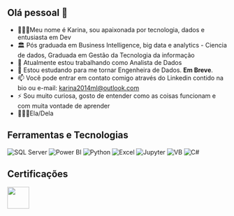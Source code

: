 ## Olá pessoal 👋

- 👩🏽‍💻Meu nome é Karina, sou apaixonada por tecnologia, dados e entusiasta em Dev
- 🏛️ Pós graduada em Business Intelligence, big data e analytics - Ciencia de dados, Graduada em Gestão da Tecnologia da informação
- 🔭 Atualmente estou trabalhando como Analista de Dados
- 🌱 Estou estudando para me tornar Engenheira de Dados. **Em Breve**.
- 📫 Você pode entrar em contato comigo através do Linkedin contido na bio ou e-mail: karina2014ml@outlook.com
- ⚡ Sou muito curiosa, gosto de entender como as coisas funcionam e com muita vontade de aprender
- 👩🏽‍🦱Ela/Dela


## Ferramentas e Tecnologias

![SQL Server](https://img.shields.io/badge/-SQL%20server-red?style=plastic&logo=microsoftsqlserver)
![Power BI](https://img.shields.io/badge/-Power%20BI-white?style=plastic&logo=Power-BI)
![Python](https://img.shields.io/badge/-Python-white?style=plastic&logo=Python)
![Excel](https://img.shields.io/badge/-Microsoft%20excel-WHITE?style=plastic&logo=microsoftexcel)
![Jupyter](https://img.shields.io/badge/-Jupyter-white?style=plastic&logo=Jupyter)
![VB](https://img.shields.io/badge/-Visual%20Basic-WHITE?style=plastic&logo=visualbasic)
![C#](https://img.shields.io/badge/-csharp-purple?style=plastic&logo=csharp)




## Certificações

  <img align="center" height="50" width="50" src="https://images.credly.com/size/340x340/images/14744318-8d6a-49c3-971d-6a4a0f524925/Certification_Designer_Core.png">



